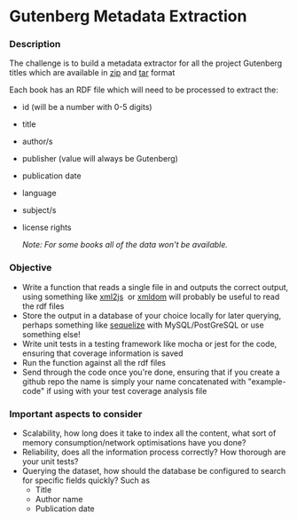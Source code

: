 # Gutenberg Metadata Extraction

### Description

The challenge is to build a metadata extractor for all the project Gutenberg titles which are available in [zip](http://www.gutenberg.org/cache/epub/feeds/rdf-files.tar.zip) and [tar](http://www.gutenberg.org/cache/epub/feeds/rdf-files.tar.bz2) format

Each book has an RDF file which will need to be processed to extract the:

- id (will be a number with 0-5 digits)
- title
- author/s
- publisher (value will always be Gutenberg)
- publication date
- language
- subject/s
- license rights

    *Note: For some books all of the data won't be available.*

### Objective

- Write a function that reads a single file in and outputs the correct output, using something
like ​[xml2js](https://www.npmjs.com/package/xml2js) ​ or [xmldom](https://www.npmjs.com/package/xmldom) ​will probably be useful to read the rdf files
- Store the output in a database of your choice locally for later querying, perhaps something
like ​[sequelize](https://github.com/sequelize/sequelize​) with MySQL/PostGreSQL or use something else!
- Write unit tests in a testing framework like mocha or jest for the code, ensuring that coverage information is saved
- Run the function against all the rdf files
- Send through the code once you're done, ensuring that if you create a github repo the name is simply your name concatenated with "example-code" if using with your test coverage analysis file

### Important aspects to consider

- Scalability, how long does it take to index all the content, what sort of memory consumption/network optimisations have you done?
- Reliability, does all the information process correctly? How thorough are your unit tests?
- Querying the dataset, how should the database be configured to search for specific fields quickly? Such as
  - Title
  - Author name
  - Publication date
